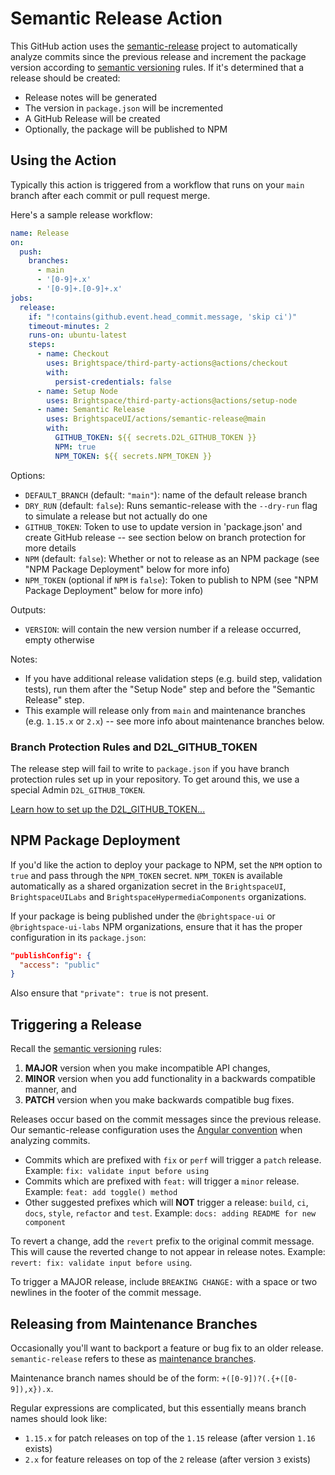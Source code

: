# Semantic Release Action

This GitHub action uses the [semantic-release](https://semantic-release.gitbook.io/) project to automatically analyze commits since the previous release and increment the package version according to [semantic versioning](https://semver.org/) rules. If it's determined that a release should be created:
* Release notes will be generated
* The version in `package.json` will be incremented
* A GitHub Release will be created
* Optionally, the package will be published to NPM

## Using the Action

Typically this action is triggered from a workflow that runs on your `main` branch after each commit or pull request merge.

Here's a sample release workflow:

```yml
name: Release
on:
  push:
    branches:
      - main
      - '[0-9]+.x'
      - '[0-9]+.[0-9]+.x'
jobs:
  release:
    if: "!contains(github.event.head_commit.message, 'skip ci')"
    timeout-minutes: 2
    runs-on: ubuntu-latest
    steps:
      - name: Checkout
        uses: Brightspace/third-party-actions@actions/checkout
        with:
          persist-credentials: false
      - name: Setup Node
        uses: Brightspace/third-party-actions@actions/setup-node
      - name: Semantic Release
        uses: BrightspaceUI/actions/semantic-release@main
        with:
          GITHUB_TOKEN: ${{ secrets.D2L_GITHUB_TOKEN }}
          NPM: true
          NPM_TOKEN: ${{ secrets.NPM_TOKEN }}
```

Options:

* `DEFAULT_BRANCH` (default: `"main"`): name of the default release branch
* `DRY_RUN` (default: `false`): Runs semantic-release with the `--dry-run` flag to simulate a release but not actually do one
* `GITHUB_TOKEN`: Token to use to update version in 'package.json' and create GitHub release -- see section below on branch protection for more details
* `NPM` (default: `false`): Whether or not to release as an NPM package (see "NPM Package Deployment" below for more info)
* `NPM_TOKEN` (optional if `NPM` is `false`): Token to publish to NPM (see "NPM Package Deployment" below for more info)

Outputs:
* `VERSION`: will contain the new version number if a release occurred, empty otherwise

Notes:
* If you have additional release validation steps (e.g. build step, validation tests), run them after the "Setup Node" step and before the "Semantic Release" step.
* This example will release only from `main` and maintenance branches (e.g. `1.15.x` or `2.x`) -- see more info about maintenance branches below.

### Branch Protection Rules and D2L_GITHUB_TOKEN

The release step will fail to write to `package.json` if you have branch protection rules set up in your repository. To get around this, we use a special Admin `D2L_GITHUB_TOKEN`.

[Learn how to set up the D2L_GITHUB_TOKEN...](../docs/branch-protection.md)

## NPM Package Deployment

If you'd like the action to deploy your package to NPM, set the `NPM` option to `true` and pass through the `NPM_TOKEN` secret. `NPM_TOKEN` is available automatically as a shared organization secret in the `BrightspaceUI`, `BrightspaceUILabs` and `BrightspaceHypermediaComponents` organizations.

If your package is being published under the `@brightspace-ui` or `@brightspace-ui-labs` NPM organizations, ensure that it has the proper configuration in its `package.json`:

```json
"publishConfig": {
  "access": "public"
}
```

Also ensure that `"private": true` is not present.

## Triggering a Release

Recall the [semantic versioning](https://semver.org/) rules:
1. **MAJOR** version when you make incompatible API changes,
2. **MINOR** version when you add functionality in a backwards compatible manner, and
3. **PATCH** version when you make backwards compatible bug fixes.

Releases occur based on the commit messages since the previous release. Our semantic-release configuration uses the [Angular convention](https://github.com/conventional-changelog/conventional-changelog/tree/master/packages/conventional-changelog-angular) when analyzing commits.

* Commits which are prefixed with `fix` or `perf` will trigger a `patch` release. Example: `fix: validate input before using`
* Commits which are prefixed with `feat:` will trigger a `minor` release. Example: `feat: add toggle() method`
* Other suggested prefixes which will **NOT** trigger a release: `build`, `ci`, `docs`, `style`, `refactor` and `test`. Example: `docs: adding README for new component`

To revert a change, add the `revert` prefix to the original commit message. This will cause the reverted change to not appear in release notes. Example: `revert: fix: validate input before using`.

To trigger a MAJOR release, include `BREAKING CHANGE:` with a space or two newlines in the footer of the commit message.

## Releasing from Maintenance Branches

Occasionally you'll want to backport a feature or bug fix to an older release. `semantic-release` refers to these as [maintenance branches](https://semantic-release.gitbook.io/semantic-release/usage/workflow-configuration#maintenance-branches).

Maintenance branch names should be of the form: `+([0-9])?(.{+([0-9]),x}).x`.

Regular expressions are complicated, but this essentially means branch names should look like:
* `1.15.x` for patch releases on top of the `1.15` release (after version `1.16` exists)
* `2.x` for feature releases on top of the `2` release (after version `3` exists)
